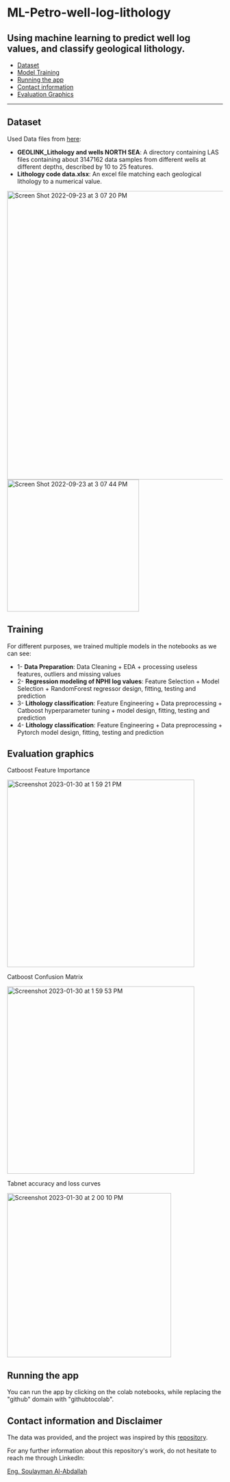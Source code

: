 # ML-Petro-well-log-lithology
## Using machine learning to predict well log values, and classify geological lithology.



- [Dataset](https://github.com/soulayman-al-abdallah/ML-Petro-well-log-lithology#dataset)
- [Model Training](https://github.com/soulayman-al-abdallah/ML-Petro-well-log-lithology#training)
- [Running the app](https://github.com/soulayman-al-abdallah/ML-Petro-well-log-lithology#running-the-app)
- [Contact information](https://github.com/soulayman-al-abdallah/ML-Petro-well-log-lithology#contact-information)
- [Evaluation Graphics](https://github.com/soulayman-al-abdallah/ML-Petro-well-log-lithology#evaluation-graphics)


-----
## Dataset

Used Data files from [here](https://github.com/rmozart/North-Sea-Electrofacies-Clustering/tree/master/Data):
- **GEOLINK_Lithology and wells NORTH SEA**: A directory containing LAS files containing about 3147162 data samples from different wells at different depths, described by 10 to 25 features.
- **Lithology code data.xlsx**: An excel file matching each geological lithology to a numerical value.

<img width="673" alt="Screen Shot 2022-09-23 at 3 07 20 PM" src="https://user-images.githubusercontent.com/75330691/191962482-f1308789-613e-4094-8750-b0ffc963a6ac.png">

<img width="308" alt="Screen Shot 2022-09-23 at 3 07 44 PM" src="https://user-images.githubusercontent.com/75330691/191962631-2d574e30-eec7-4de9-9225-8a9a5c8f4865.png">


## Training

For different purposes, we trained multiple models in the notebooks as we can see:

- 1- **Data Preparation**: Data Cleaning + EDA + processing useless features, outliers and missing values
- 2- **Regression modeling of NPHI log values**: Feature Selection + Model Selection + RandomForest regressor design, fitting, testing and prediction
- 3- **Lithology classification**: Feature Engineering + Data preprocessing + Catboost hyperparameter tuning + model design, fitting, testing and prediction
- 4- **Lithology classification**: Feature Engineering + Data preprocessing + Pytorch model design, fitting, testing and prediction

## Evaluation graphics

Catboost Feature Importance

<img width="437" alt="Screenshot 2023-01-30 at 1 59 21 PM" src="https://user-images.githubusercontent.com/75330691/215471314-4df38d98-8566-4228-9065-219921906af7.png">

Catboost Confusion Matrix

<img width="437" alt="Screenshot 2023-01-30 at 1 59 53 PM" src="https://user-images.githubusercontent.com/75330691/215471456-b57c14e7-1ae3-455c-bf75-3da5275f4aa5.png">

Tabnet accuracy and loss curves

<img width="383" alt="Screenshot 2023-01-30 at 2 00 10 PM" src="https://user-images.githubusercontent.com/75330691/215471857-8c09f3b3-fbc4-4330-841a-ffaed47b60b1.png">



## Running the app

You can run the app by clicking on the colab notebooks, while replacing the "github" domain with "githubtocolab". 


## Contact information and Disclaimer

The data was provided, and the project was inspired by this [repository](https://github.com/rmozart/North-Sea-Electrofacies-Clustering).

For any further information about this repository's work, do not hesitate to reach me through LinkedIn:

[Eng. Soulayman Al-Abdallah](http://linkedin.com/in/soulayman-al-abdallah)
